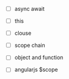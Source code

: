 * [ ] async await
* [ ] this 
* [ ] clouse
* [ ] scope chain
* [ ] object and function
* [ ] angularjs $scope



